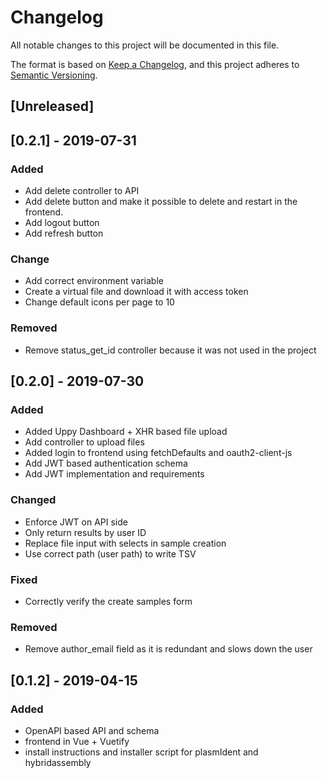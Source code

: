 # Changelog
All notable changes to this project will be documented in this file.

The format is based on [Keep a Changelog](https://keepachangelog.com/en/1.0.0/),
and this project adheres to [Semantic Versioning](https://semver.org/spec/v2.0.0.html).

## [Unreleased]

## [0.2.1] - 2019-07-31
### Added
- Add delete controller to API
- Add delete button and make it possible to delete and restart in the frontend.
- Add logout button
- Add refresh button

### Change
- Add correct environment variable
- Create a virtual file and download it with access token
- Change default icons per page to 10

### Removed
- Remove status_get_id controller because it was not used in the project

## [0.2.0] - 2019-07-30
### Added
- Added Uppy Dashboard + XHR based file upload
- Add controller to upload files
- Added login to frontend using fetchDefaults and oauth2-client-js
- Add JWT based authentication schema
- Add JWT implementation and requirements

### Changed
- Enforce JWT on API side
- Only return results by user ID
- Replace file input with selects in sample creation
- Use correct path (user path) to write TSV

### Fixed
- Correctly verify the create samples form

### Removed
- Remove author_email field as it is redundant and slows down the user

## [0.1.2] - 2019-04-15
### Added

- OpenAPI based API and schema
- frontend in Vue + Vuetify
- install instructions and installer script for plasmIdent and hybridassembly

